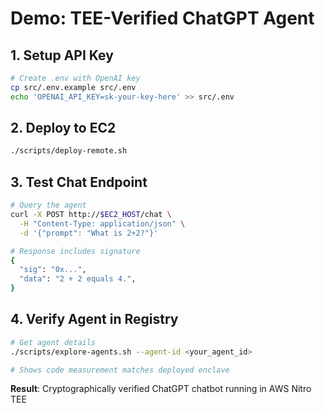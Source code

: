 # Demo: TEE-Verified ChatGPT Agent

## 1. Setup API Key
```bash
# Create .env with OpenAI key
cp src/.env.example src/.env
echo 'OPENAI_API_KEY=sk-your-key-here' >> src/.env
```

## 2. Deploy to EC2
```bash
./scripts/deploy-remote.sh
```

## 3. Test Chat Endpoint
```bash
# Query the agent
curl -X POST http://$EC2_HOST/chat \
  -H "Content-Type: application/json" \
  -d '{"prompt": "What is 2+2?"}'

# Response includes signature
{
  "sig": "0x...",
  "data": "2 + 2 equals 4.",
}
```

## 4. Verify Agent in Registry
```bash
# Get agent details
./scripts/explore-agents.sh --agent-id <your_agent_id>

# Shows code measurement matches deployed enclave
```

**Result**: Cryptographically verified ChatGPT chatbot running in AWS Nitro TEE

